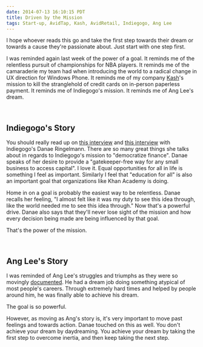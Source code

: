 ```yaml
---
date: 2014-07-13 16:10:15 PDT
title: Driven by the Mission
tags: Start-up, AvidTap, Kash, AvidRetail, Indiegogo, Ang Lee
---
```

I hope whoever reads this go and take the first step towards their dream or
towards a cause they're passionate about. Just start with one step first.

I was reminded again last week of the power of a goal. It reminds me of the
relentless pursuit of championships for NBA players. It reminds me of the
camaraderie my team had when introducing the world to a radical change in UX
direction for Windows Phone. It reminds me of my company [Kash][4]'s mission to
kill the stranglehold of credit cards on in-person paperless payment. It reminds
me of Indiegogo's mission. It reminds me of Ang Lee's dream.

<br>

## **Indiegogo's Story**

You should really read up on [this interview][2] and [this interview][1] with
Indiegogo's Danae Ringelmann. There are so many great things she talks about in
regards to Indiegogo's mission to "democratize finance". Danae speaks of her
desire to provide a "gatekeeper-free way for any small business to access
capital". I love it. Equal opportunities for all in life is something I feel as
important. Similarly I feel that "education for all" is also an important goal
that organizations like Khan Academy is doing.

Home in on a goal is probably the easiest way to be relentless. Danae recalls her
feeling, "I almost felt like it was my duty to see this idea through, like the
world needed me to see this idea through." Now that's a powerful drive. Danae
also says that they'll never lose sight of the mission and how every decision
being made are being influenced by that goal.

That's the power of the mission.

<br>

## **Ang Lee's Story**

I was reminded of Ang Lee's struggles and triumphs as they were so movingly
[documented][3]. He had a dream job doing something atypical of most people's
careers. Through extremely hard times and helped by people around him, he was
finally able to achieve his dream.

The goal is so powerful.

However, as moving as Ang's story is, it's very important to move past feelings and
towards action. Danae touched on this as well. You don't achieve your dream by
daydreaming. You achieve your dream by taking the first step to overcome
inertia, and then keep taking the next step.

  [1]: http://venturebeat.com/2014/02/21/indiegogo-founder-danae-ringelmann-we-will-never-lose-sight-of-our-vision-to-democratize-finance/
  [2]: http://www.entrepreneur.com/article/229543
  [3]: http://whatshihsaid.com/2013/02/26/ang-lee-a-never-ending-dream/
  [4]: http://www.withkash.com
